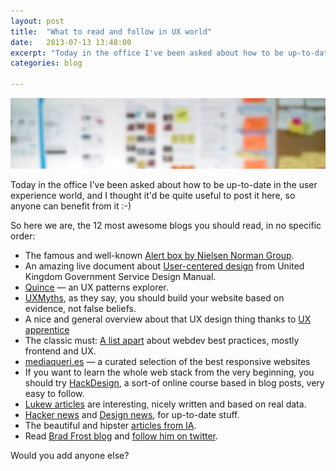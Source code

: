 ```yaml
---
layout: post
title:  "What to read and follow in UX world"
date:   2013-07-13 13:48:00
excerpt: "Today in the office I've been asked about how to be up-to-date in the user experience world, and"
categories: blog

---
```


<p><img class="full-width-image" src="/images/inspiration-for-user-experience-designers.jpg" /></p>

Today in the office I've been asked about how to be up-to-date in the user experience world, and I thought it'd be quite useful to post it here, so anyone can benefit from it :-)

So here we are, the 12 most awesome blogs you should read, in no specific order:

* The famous and well-known [Alert box by Nielsen Norman Group](http://www.nngroup.com/articles).
* An amazing live document about [User-centered design](https://www.gov.uk/service-manual/user-centered-design) from United Kingdom Government Service Design Manual.
* [Quince](http://quince.infragistics.com/) — an UX patterns explorer.
* [UXMyths](http://uxmyths.com/), as they say, you should build your website based on evidence, not false beliefs.
* A nice and general overview about that UX design thing thanks to [UX apprentice](http://www.uxapprentice.com/)
* The classic must: [A list apart](http://alistapart.com/) about webdev best practices, mostly frontend and UX.
* [mediaqueri.es](http://mediaqueri.es/) — a curated selection of the best responsive websites
* If you want to learn the whole web stack from the very beginning, you should try [HackDesign](http://hackdesign.org/), a sort-of online course based in blog posts, very easy to follow.
* [Lukew articles](http://www.lukew.com/ff/) are interesting, nicely written and based on real data.
* [Hacker news](https://news.ycombinator.com/) and [Design news](https://news.layervault.com/), for up-to-date stuff.
* The beautiful and hipster [articles from IA](http://ia.net/blog).
* Read [Brad Frost blog](http://bradfrostweb.com/blog/) and [follow him on twitter](https://twitter.com/brad_frost).

Would you add anyone else? 